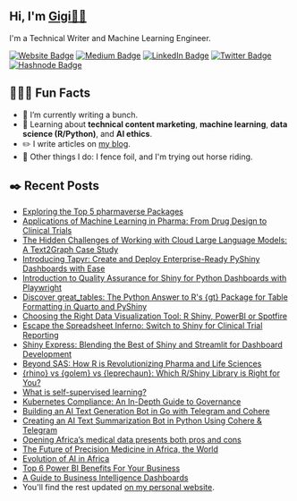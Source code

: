 <h2>Hi, I'm <a href="https://www.gigikenneth.com/">Gigi👋🏾</a></h2>
<p>I'm a Technical Writer and Machine Learning Engineer. </p>

<!--tags -->    
<p><a href="https://www.gigikenneth.com/"><img src="https://img.shields.io/badge/-Website-4E69C8?style=flat-square&amp;labelColor=4E69C8&amp;logo=website&amp;link=https://www.gigikenneth.com" alt="Website Badge"></a> 
<a href="https://medium.com/@bluegenes"><img src="https://img.shields.io/badge/-Medium-14c767?style=flat-square&amp;labelColor=14c767&amp;logo=Medium&amp;link=https://medium.com/@bluegenes" alt="Medium Badge"></a> <a href="https://www.linkedin.com/in/gigikenneth/"><img src="https://img.shields.io/badge/-LinkedIn-0077B5?style=flat-square&amp;labelColor=0077B5&amp;logo=LinkedIn&amp;link=https://www.linkedin.com/in/gigikenneth/" alt="LinkedIn Badge"></a> <a href="https://twitter.com/gigi_kenneth/"><img src="https://img.shields.io/badge/-Twitter-0077B5?style=flat-square&amp;labelColor=0077B5&amp;logo=Twitter&amp;link=https://twitter.com/gigi_kenneth/" alt="Twitter Badge"></a> <a href="https://bluegenes.hashnode.dev/"><img src="https://img.shields.io/badge/-Hashnode-0077B5?style=flat-square&amp;labelColor=0077B5&amp;logo=Hashnode&amp;link=https://bluegenes.hashnode.dev/" alt="Hashnode Badge"></a> 

<!--can include something here but won't -->    
<p></p>

<!--probably replace this gif with something else
<img align="right" src="https://media1.giphy.com/media/13HgwGsXF0aiGY/giphy.gif" />
--> 

<!--Fun Facts Area-->
<h2>👩🏽‍💻 Fun  Facts</h2>
<ul>
    
<li>📝 I’m currently writing a bunch.</li>
    
<li>🤔 Learning about <strong>technical content marketing</strong>, <strong>machine learning</strong>, <strong>data science (R/Python)</strong>, and <strong>AI ethics</strong>.</li>
    
<li>✏️ I write articles on <a href="https://bluegenes.medium.com">my blog</a>.</li>

<!--update with resume link 
<li>📙 Check out my <a href="https://www.link to pdf">resume</a>.</li> -->    
<li>🤺 Other things I do: I fence foil, and I'm trying out horse riding.</li>
</ul>

<h2>✒️ Recent Posts</h2>

- [Exploring the Top 5 pharmaverse Packages](https://pharmaverse.github.io/blog/posts/2024-08-15_top_five_pharmaverse_packages/top-five-packages.html)
- [Applications of Machine Learning in Pharma: From Drug Design to Clinical Trials](https://www.appsilon.com/post/applications-of-machine-learning-in-pharma)
- [The Hidden Challenges of Working with Cloud Large Language Models: A Text2Graph Case Study](https://www.appsilon.com/post/challenges-of-working-with-cloud-llms)
- [Introducing Tapyr: Create and Deploy Enterprise-Ready PyShiny Dashboards with Ease](https://www.appsilon.com/post/introducing-tapyr)
- [Introduction to Quality Assurance for Shiny for Python Dashboards with Playwright](https://www.appsilon.com/post/testing-pyshiny-with-playwright)
- [Discover great_tables: The Python Answer to R's {gt} Package for Table Formatting in Quarto and PyShiny](https://www.appsilon.com/post/great-tables)
- [Choosing the Right Data Visualization Tool: R Shiny, PowerBI or Spotfire](https://www.appsilon.com/post/rshiny-vs-powerbi-vs-spotfire)
- [Escape the Spreadsheet Inferno: Switch to Shiny for Clinical Trial Reporting](https://appsilon.com/shiny-for-clinical-trial-reporting/)
- [Shiny Express: Blending the Best of Shiny and Streamlit for Dashboard Development](https://appsilon.com/shiny-express-intro/)
- [Beyond SAS: How R is Revolutionizing Pharma and Life Sciences](https://appsilon.com/r-vs-sas-pharma-life-sciences/)
- [{rhino} vs {golem} vs {leprechaun}: Which R/Shiny Library is Right for You?](https://appsilon.com/rhino-vs-golem-vs-leprechaun/)
- [What is self-supervised learning?](https://www.educative.io/answers/what-is-self-supervised-learning)
- [Kubernetes Compliance: An In-Depth Guide to Governance](https://loft.sh/blog/kubernetes-compliance-an-in-depth-guide-to-governance/)
- [Building an AI Text Generation Bot in Go with Telegram and Cohere](https://bluegenes.hashnode.dev/building-an-ai-text-generation-bot-in-go-with-telegram-and-cohere)
- [Creating an AI Text Summarization Bot in Python Using Cohere & Telegram](https://bluegenes.hashnode.dev/creating-an-ai-text-summarization-bot-in-python-using-cohere-telegram)
- [Opening Africa’s medical data presents both pros and cons](https://www.the-yuan.com/337/Opening-Africa-s-medical-data-presents-both-pros-and-cons.html)
- [The Future of Precision Medicine in Africa, the World](https://www.the-yuan.com/305/The-Future-of-Precision-Medicine-in-Africa-the-World.html)
- [Evolution of AI in Africa](https://www.the-yuan.com/159/Evolution-of-AI-in-Africa.html)
- [Top 6 Power BI Benefits For Your Business](https://blog.panoply.io/benefits-of-power-bi)
- [A Guide to Business Intelligence Dashboards](https://www.plutora.com/blog/guide-business-intelligence-dashboards)
- You'll find the rest updated [on my personal website](https://wwww.gigikenneth.com).
